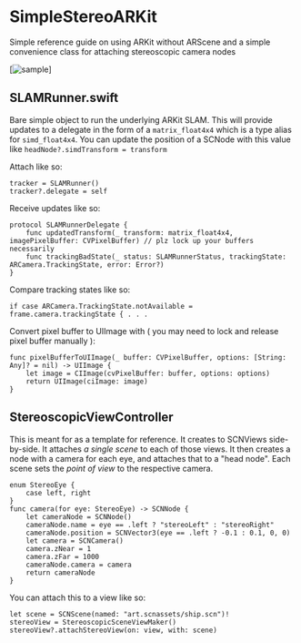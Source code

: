 # SimpleStereoARKit
Simple reference guide on using ARKit without ARScene and a simple convenience class for attaching stereoscopic camera nodes

[![sample](http://i.imgur.com/hxo07oy.jpg)]

## SLAMRunner.swift
Bare simple object to run the underlying ARKit SLAM. This will provide updates to a delegate in the form of a `matrix_float4x4` which is a type alias for `simd_float4x4`.
You can update the position of a SCNode with this value like `headNode?.simdTransform = transform`

Attach like so:
```
tracker = SLAMRunner()
tracker?.delegate = self
```

Receive updates like so:
```
protocol SLAMRunnerDelegate {
    func updatedTransform(_ transform: matrix_float4x4, imagePixelBuffer: CVPixelBuffer) // plz lock up your buffers necessarily
    func trackingBadState(_ status: SLAMRunnerStatus, trackingState: ARCamera.TrackingState, error: Error?)
}
```

Compare tracking states like so:
```
if case ARCamera.TrackingState.notAvailable = frame.camera.trackingState { . . .
```

Convert pixel buffer to UIImage with ( you may need to lock and release pixel buffer manually ):
```
func pixelBufferToUIImage(_ buffer: CVPixelBuffer, options: [String: Any]? = nil) -> UIImage {
    let image = CIImage(cvPixelBuffer: buffer, options: options)
    return UIImage(ciImage: image)
}
```

## StereoscopicViewController
This is meant for as a template for reference. It creates to SCNViews side-by-side. It attaches *a single scene* to each of those views.
It then creates a node with a camera for each eye, and attaches that to a "head node". Each scene sets the *point of view* to the respective camera.

```
enum StereoEye {
    case left, right
}
func camera(for eye: StereoEye) -> SCNNode {
    let cameraNode = SCNNode()
    cameraNode.name = eye == .left ? "stereoLeft" : "stereoRight"
    cameraNode.position = SCNVector3(eye == .left ? -0.1 : 0.1, 0, 0)
    let camera = SCNCamera()
    camera.zNear = 1
    camera.zFar = 1000
    cameraNode.camera = camera
    return cameraNode
}
```

You can attach this to a view like so:
```
let scene = SCNScene(named: "art.scnassets/ship.scn")!
stereoView = StereoscopicSceneViewMaker()
stereoView?.attachStereoView(on: view, with: scene)
```


